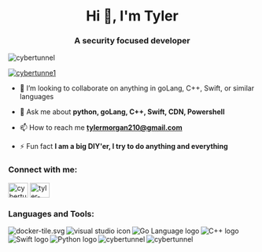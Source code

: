 <h1 align="center">Hi 👋, I'm Tyler</h1>
<h3 align="center">A security focused developer</h3>

<p align="left"> <img src="https://komarev.com/ghpvc/?username=cybertunnel&label=Profile%20views&color=0e75b6&style=flat" alt="cybertunnel" /> </p>
<p align="left"> <a href="https://twitter.com/cybertunne1" target="blank"><img src="https://img.shields.io/twitter/follow/cybertunne1?logo=twitter&style=for-the-badge" alt="cybertunne1" /></a> </p>

- 👯 I’m looking to collaborate on anything in goLang, C++, Swift, or similar languages

- 💬 Ask me about **python, goLang, C++, Swift, CDN, Powershell**

- 📫 How to reach me **tylermorgan210@gmail.com**

- ⚡ Fun fact **I am a big DIY'er, I try to do anything and everything**

<h3 align="left">Connect with me:</h3>
<p align="left">
<a href="https://twitter.com/cybertunne1" target="blank"><img align="center" src="https://cdn.jsdelivr.net/npm/simple-icons@3.0.1/icons/twitter.svg" alt="cybertunne1" height="30" width="40" /></a>
<a href="https://linkedin.com/in/tyler-morgan" target="blank"><img align="center" src="https://cdn.jsdelivr.net/npm/simple-icons@3.0.1/icons/linkedin.svg" alt="tyler-morgan" height="30" width="40" /></a>
</p>

<h3 align="left">Languages and Tools:</h3>
<p><img align="left" src="https://www.vectorlogo.zone/logos/docker/docker-tile.svg" alt="docker-tile.svg" /><img align="left" src="https://www.vectorlogo.zone/logos/visualstudio_code/visualstudio_code-icon.svg" alt="visual studio icon" /><img align="left" src="https://www.vectorlogo.zone/logos/golang/golang-official.svg" alt="Go Language logo" /><img align="left" src="https://cdn.worldvectorlogo.com/logos/c.svg" alt="C++ logo" /><img align="left" src="https://www.vectorlogo.zone/logos/swift/swift-vertical.svg" alt="Swift logo" /><img align="left" src="https://www.vectorlogo.zone/logos/python/python-vertical.svg" alt="Python logo" />

<p><img align="left" src="https://github-readme-stats.vercel.app/api/top-langs?username=cybertunnel&show_icons=true&locale=en&layout=compact" alt="cybertunnel" /></p>

<p>&nbsp;<img align="center" src="https://github-readme-stats.vercel.app/api?username=cybertunnel&show_icons=true&locale=en" alt="cybertunnel" /></p>

